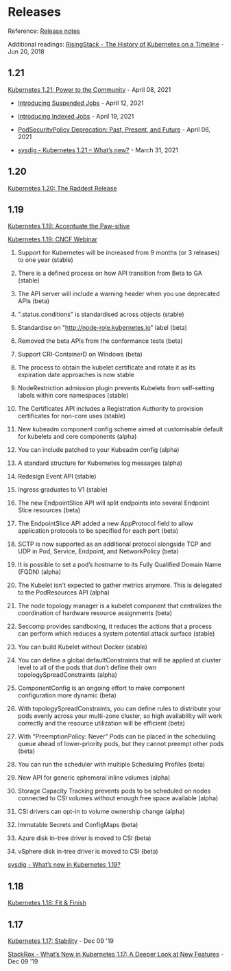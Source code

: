 # Releases

Reference: [Release notes](https://relnotes.k8s.io/)

Additional readings: [RisingStack - The History of Kubernetes on a Timeline](https://blog.risingstack.com/the-history-of-kubernetes/) - Jun 20, 2018

## 1.21

[Kubernetes 1.21: Power to the Community](https://kubernetes.io/blog/2021/04/08/kubernetes-1-21-release-announcement/) - April 08, 2021

* [Introducing Suspended Jobs](https://kubernetes.io/blog/2021/04/12/introducing-suspended-jobs/) - April 12, 2021
* [Introducing Indexed Jobs](https://kubernetes.io/blog/2021/04/19/introducing-indexed-jobs/) - April 19, 2021
* [PodSecurityPolicy Deprecation: Past, Present, and Future](https://kubernetes.io/blog/2021/04/06/podsecuritypolicy-deprecation-past-present-and-future/) - April 06, 2021

* [sysdig - Kubernetes 1.21 – What’s new?](https://sysdig.com/blog/kubernetes-1-21-whats-new) - March 31, 2021

## 1.20

[Kubernetes 1.20: The Raddest Release](https://kubernetes.io/blog/2020/12/08/kubernetes-1-20-release-announcement/)

## 1.19

[Kubernetes 1.19: Accentuate the Paw-sitive](https://kubernetes.io/blog/2020/08/26/kubernetes-release-1.19-accentuate-the-paw-sitive/)

[Kubernetes 1.19: CNCF Webinar](https://www.cncf.io/webinars/kubernetes-1-19/)

1. Support for Kubernetes will be increased from 9 months (or 3 releases) to one year (stable)

2. There is a defined process on how API transition from Beta to GA (stable)

3. The API server will include a warning header when you use deprecated APIs (beta)

4. ".status.conditions" is standardised across objects (stable)

5. Standardise on "http://node-role.kubernetes.io" label (beta)

6. Removed the beta APIs from the conformance tests (beta)

7. Support CRI-ContainerD on Windows (beta)

8. The process to obtain the kubelet certificate and rotate it as its expiration date approaches is now stable

9. NodeRestriction admission plugin prevents Kubelets from self-setting labels within core namespaces (stable)

10. The Certificates API includes a Registration Authority to provision certificates for non-core uses (stable)

11. New kubeadm component config scheme aimed at customisable default for kubelets and core components (alpha)

12. You can include patched to your Kubeadm config (alpha)

13. A standard structure for Kubernetes log messages (alpha)

14. Redesign Event API (stable)

15. Ingress graduates to V1 (stable)

16. The new EndpointSlice API will split endpoints into several Endpoint Slice resources (beta)

17. The EndpointSlice API added a new AppProtocol field to allow application protocols to be specified for each port (beta)

18. SCTP is now supported as an additional protocol alongside TCP and UDP in Pod, Service, Endpoint, and NetworkPolicy (beta)

19. It is possible to set a pod’s hostname to its Fully Qualified Domain Name (FQDN) (alpha)

20. The Kubelet isn't expected to gather metrics anymore. This is delegated to the PodResources API (alpha)

21. The node topology manager is a kubelet component that centralizes the coordination of hardware resource assignments (beta)

22. Seccomp provides sandboxing, it reduces the actions that a process can perform which reduces a system potential attack surface (stable)

23. You can build Kubelet without Docker (stable)

24. You can define a global defaultConstraints that will be applied at cluster level to all of the pods that don’t define their own topologySpreadConstraints (alpha)

25. ComponentConfig is an ongoing effort to make component configuration more dynamic (beta)

26. With topologySpreadConstraints, you can define rules to distribute your pods evenly across your multi-zone cluster, so high availability will work correctly and the resource utilization will be efficient (beta)

27. With "PreemptionPolicy: Never" Pods can be placed in the scheduling queue ahead of lower-priority pods, but they cannot preempt other pods (beta)

28. You can run the scheduler with multiple Scheduling Profiles (beta)

29. New API for generic ephemeral inline volumes (alpha)

30. Storage Capacity Tracking prevents pods to be scheduled on nodes connected to CSI volumes without enough free space available (alpha)

31. CSI drivers can opt-in to volume ownership change (alpha)

32. Immutable Secrets and ConfigMaps (beta)

33. Azure disk in-tree driver is moved to CSI (beta)

34. vSphere disk in-tree driver is moved to CSI (beta)

[sysdig - What’s new in Kubernetes 1.19?](https://sysdig.com/blog/whats-new-kubernetes-1-19/)

## 1.18

[Kubernetes 1.18: Fit & Finish](https://kubernetes.io/blog/2020/03/25/kubernetes-1-18-release-announcement/)

## 1.17

[Kubernetes 1.17: Stability](https://kubernetes.io/blog/2019/12/09/kubernetes-1-17-release-announcement/) - Dec 09 '19

[StackRox - What’s New in Kubernetes 1.17: A Deeper Look at New Features](https://www.stackrox.com/post/2019/12/whats-new-in-kubernetes-1.17-a-deeper-look-at-new-features/) - Dec 09 '19

